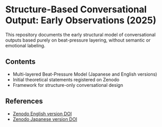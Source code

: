 # Structure-Based Conversational Output: Early Observations (2025)

This repository documents the early structural model of conversational outputs based purely on beat-pressure layering, without semantic or emotional labeling.

## Contents
- Multi-layered Beat-Pressure Model (Japanese and English versions)
- Initial theoretical statements registered on Zenodo
- Framework for structure-only conversational design

## References
- [Zenodo English version DOI](https://zenodo.org/records/15279460)
- [Zenodo Japanese version DOI](https://zenodo.org/records/15286324)
